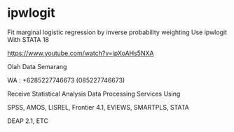 # ipwlogit
Fit marginal logistic regression by inverse probability weighting Use ipwlogit With STATA 18

https://www.youtube.com/watch?v=ipXoAHs5NXA

Olah Data Semarang

WA : +6285227746673 (085227746673)

Receive Statistical Analysis Data Processing Services Using

SPSS, AMOS, LISREL, Frontier 4.1, EVIEWS, SMARTPLS, STATA

DEAP 2.1, ETC

